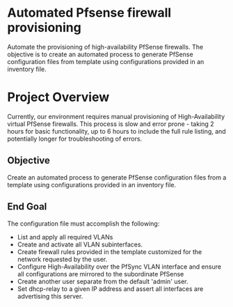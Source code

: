 # Automated Pfsense firewall provisioning

Automate the provisioning of high-availability PfSense firewalls. The objective is to create an automated process to generate PfSense configuration files from template using configurations provided in an inventory file.

# Project Overview
 Currently, our environment requires manual provisioning of High-Availability virtual PfSense firewalls. This process is slow and error prone - taking 2 hours for basic functionality, up to 6 hours to include the full rule listing, and potentially longer for troubleshooting of errors. 

## Objective
 Create an automated process to generate PfSense configuration files from a template using configurations provided in an inventory file. 

## End Goal
The configuration file must accomplish the following:
 - List and apply all required VLANs
 - Create and activate all VLAN subinterfaces.
 - Create firewall rules provided in the template customized for the 
network requested by the user.
 - Configure High-Availability over the PfSync VLAN interface and ensure all configurations are mirrored to the subordinate PfSense
 - Create another user separate from the default 'admin' user.
 - Set dhcp-relay to a given IP address and assert all interfaces are advertising this server.
